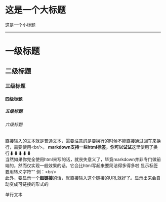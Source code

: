 这是一个大标题
==============
这是一个小标题
______________

# 一级标题
## 二级标题
### 三级标题
#### 四级标题
##### 五级标题
###### 六级标题

直接输入的文本就是普通文本，需要注意的是要换行的时候不能直接通过回车来换行，需要使用\<br/>。
<b>markdown支持一些html标签，你可以试试</b>这里使用了换行⬇⬇⬇⬇⬇<br/>当然如果你完全使用html来写的话，就丧失意义了，毕竟markdown并非专门做前端的，然而仅实现一般效果的话，它会比html写起来要简洁得多得多啦
显示标签要用转义字符"\" 例：\<br/><br/>
此外，要显示一个<b>超链接</b>的话，就直接输入这个链接的URL就好了。显示出来会自动变成可链接的形式的

单行文本




